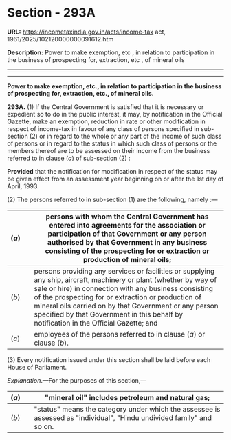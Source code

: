 # Section - 293A

**URL:** https://incometaxindia.gov.in/acts/income-tax act, 1961/2025/102120000000091612.htm

**Description:** Power to make exemption, etc , in relation to participation in the business of prospecting for, extraction, etc , of mineral oils

---

****

**Power to make exemption, etc., in relation to participation in the business of prospecting for, extraction, etc., of mineral oils.**

**293A.** (1) If the Central Government is satisfied that it is necessary or expedient so to do in the public interest, it may, by notification in the Official Gazette, make an exemption, reduction in rate or other modification in respect of income-tax in favour of any class of persons specified in sub-section (2) or in regard to the whole or any part of the income of such class of persons or in regard to the status in which such class of persons or the members thereof are to be assessed on their income from the business referred to in clause (_a_) of sub-section (2) :

**Provided** that the notification for modification in respect of the status may be given effect from an assessment year beginning on or after the 1st day of April, 1993.

(2) The persons referred to in sub-section (1) are the following, namely :—

(_a_)|  |  persons with whom the Central Government has entered into agreements for the association or participation of that Government or any person authorised by that Government in any business consisting of the prospecting for or extraction or production of mineral oils;  
---|---|---  
(_b_)|  | persons providing any services or facilities or supplying any ship, aircraft, machinery or plant (whether by way of sale or hire) in connection with any business consisting of the prospecting for or extraction or production of mineral oils carried on by that Government or any person specified by that Government in this behalf by notification in the Official Gazette; and  
(_c_)|  | employees of the persons referred to in clause (_a_) or clause (_b_).  
  
(3) Every notification issued under this section shall be laid before each House of Parliament.

_Explanation_.—For the purposes of this section,—

(_a_)|  |  "mineral oil" includes petroleum and natural gas;  
---|---|---  
(_b_)|  |  "status" means the category under which the assessee is assessed as "individual", "Hindu undivided family" and so on.